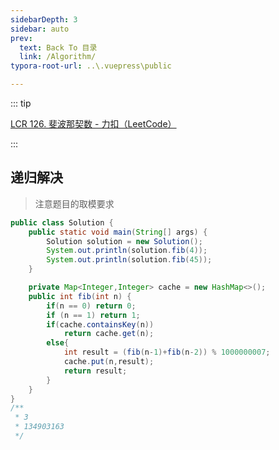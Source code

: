 ```yaml
---
sidebarDepth: 3
sidebar: auto
prev:
  text: Back To 目录
  link: /Algorithm/
typora-root-url: ..\.vuepress\public

---
```


::: tip

[LCR 126. 斐波那契数 - 力扣（LeetCode）](https://leetcode.cn/problems/fei-bo-na-qi-shu-lie-lcof/description/)

:::



## 递归解决

> 注意题目的取模要求

```java
public class Solution {
    public static void main(String[] args) {
        Solution solution = new Solution();
        System.out.println(solution.fib(4));
        System.out.println(solution.fib(45));
    }

    private Map<Integer,Integer> cache = new HashMap<>();
    public int fib(int n) {
        if(n == 0) return 0;
        if (n == 1) return 1;
        if(cache.containsKey(n))
            return cache.get(n);
        else{
            int result = (fib(n-1)+fib(n-2)) % 1000000007;
            cache.put(n,result);
            return result;
        }
    }
}
/**
 * 3
 * 134903163
 */
```

